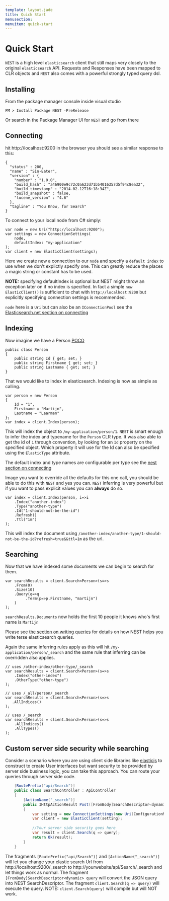 ```yaml
---
template: layout.jade
title: Quick Start
menusection: 
menuitem: quick-start
---
```


# Quick Start

`NEST` is a high level `elasticsearch` client that still maps very closely to the original `elasticsearch` API. 
Requests and Responses have been mapped to CLR objects and `NEST` also comes with a powerful strongly typed query dsl.

## Installing

From the package manager console inside visual studio 

    PM > Install Package NEST -PreRelease

Or search in the Package Manager UI for `NEST` and go from there

## Connecting

hit http://localhost:9200 in the browser you should see a similar response to this:

    {
      "status" : 200,
      "name" : "Sin-Eater",
      "version" : {
        "number" : "1.0.0",
        "build_hash" : "a46900e9c72c0a623d71b54016357d5f94c8ea32",
        "build_timestamp" : "2014-02-12T16:18:34Z",
        "build_snapshot" : false,
        "lucene_version" : "4.6"
      },
      "tagline" : "You Know, for Search"
    }

To connect to your local node from C# simply:

    var node = new Uri("http://localhost:9200");
    var settings = new ConnectionSettings(
        node, 
        defaultIndex: "my-application"
    );
    var client = new ElasticClient(settings);

Here we create new a connection to our `node` and specify a `default index` to use when we don't explictly specify one. 
This can greatly reduce the places a magic string or constant has to be used.

**NOTE:** specifying defaultIndex is optional but NEST might throw an exception later on if no index is specified. In fact a simple `new ElasticClient()` is sufficient to chat with
`http://localhost:9200` but explicitly specifying connection settings is recommended.

`node` here is a `Uri` but can also be an `IConnectionPool` see the 
[Elasticsearch.net section on connecting](http://localhost:8080/elasticsearch-net/connecting.html)

## Indexing

Now imagine we have a Person [POCO](http://en.wikipedia.org/wiki/Plain_Old_CLR_Object)
   
    public class Person
    {
        public string Id { get; set; }
        public string Firstname { get; set; }
        public string Lastname { get; set; }
    }

That we would like to index in elasticsearch. Indexing is now as simple as calling.

    var person = new Person
    {
        Id = "1",
        Firstname = "Martijn",
        Lastname = "Laarman"
    };
    var index = client.Index(person);

This will index the object to `/my-application/person/1`. `NEST` is smart enough to infer the index and typename for the `Person` CLR type. It was also able to get the id of `1` through convention,  by looking for an `Id` property on the specified object. Which property it will use for the Id can also be specified using the `ElasticType` attribute.

The default index and type names are configurable per type see the [nest section on connecting](/nest/connecting.html)

Image you want to override all the defaults for this one call, you should be able to do this with `NEST` and yes you can. `NEST` inferring is very powerful but if you want to pass explicit values you can **always** do so.

    var index = client.Index(person, i=>i
        .Index("another-index")
        .Type("another-type")
        .Id("1-should-not-be-the-id")
        .Refresh()
        .Ttl("1m")
    );

This will index the document using `/another-index/another-type/1-should-not-be-the-id?refresh=true&&ttl=1m` as the url. 

## Searching

Now that we have indexed some documents we can begin to search for them. 

    var searchResults = client.Search<Person>(s=>s
        .From(0)
        .Size(10)
        .Query(q=>q
             .Term(p=>p.Firstname, "martijn")
        )
    );

`searchResults.Documents` now holds the first 10 people it knows who's first name is `Martijn`

Please see [the section on writing queries](http://localhost:8080/nest/writing-queries.html) for details on how NEST helps you write terse elasticsearch queries.

Again the same inferring rules apply as this will hit `/my-application/person/_search` and the same rule that inferring can be overridden also applies.

    // uses /other-index/other-type/_search
    var searchResults = client.Search<Person>(s=>s
        .Index("other-index")
        .OtherType("other-type")
    );
    
    // uses /_all/person/_search
    var searchResults = client.Search<Person>(s=>s
       .AllIndices()
    );
    
    // uses /_search
    var searchResults = client.Search<Person>(s=>s
        .AllIndices()
        .AllTypes() 
    );

## Custom server side security while searching

Consider a scenario where you are using client side libraries like [elasticjs](https://github.com/fullscale/elastic.js) to construct to create User interfaces but want security to be provided by server side business logic, you can take this approach. You can route your queries through server side code.
```cs
    [RoutePrefix("api/Search")]
    public class SearchController : ApiController
    {
        [ActionName("_search")]
        public IHttpActionResult Post([FromBody]SearchDescriptor<dynamic> query)
        {
            var setting = new ConnectionSettings(new Uri(ConfigurationManager.AppSettings["SearchServerUri"])).SetDefaultIndex("informit");
            var client = new ElasticClient(setting);
    
            //Your server side security goes here
            var result = client.Search(q => query);
            return Ok(result);
        }
    }
```
The fragments `[RoutePrefix("api/Search")]` and `[ActionName("_search")]` will let you change your elastic search Url from http://localhost:9200/_search to http://yourwebsite/api/Search/_search and let things work as normal. The fragment `[FromBody]SearchDescriptor<dynamic> query` will convert the JSON query into NEST SearchDescriptor. The fragment `client.Search(q => query)` will execute the query. NOTE: `client.Search(query)` will compile but will NOT work.
